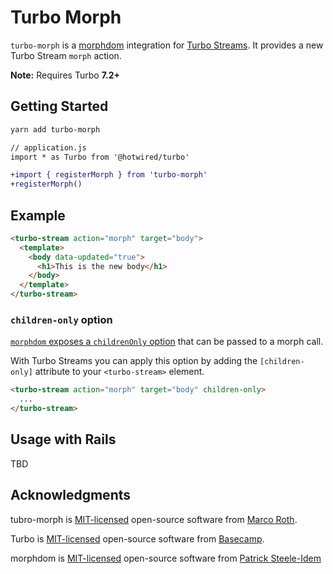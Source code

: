 # Turbo Morph

`turbo-morph` is a [morphdom](https://github.com/patrick-steele-idem/morphdom) integration for [Turbo Streams](https://turbo.hotwired.dev/reference/streams). It provides a new Turbo Stream `morph` action.

**Note:** Requires Turbo **7.2+**

## Getting Started

```bash
yarn add turbo-morph
```

```diff
// application.js
import * as Turbo from '@hotwired/turbo'

+import { registerMorph } from 'turbo-morph'
+registerMorph()
```

## Example

```html
<turbo-stream action="morph" target="body">
  <template>
    <body data-updated="true">
      <h1>This is the new body</h1>
    </body>
  </template>
</turbo-stream>
```

### `children-only` option

[`morphdom` exposes a `childrenOnly` option](https://github.com/patrick-steele-idem/morphdom#morphdomfromnode-tonode-options--node) that can be passed to a morph call.

With Turbo Streams you can apply this option by adding the `[children-only]` attribute to your `<turbo-stream>` element.

```html
<turbo-stream action="morph" target="body" children-only>
  ...
</turbo-stream>
```

## Usage with Rails

TBD


## Acknowledgments

tubro-morph is [MIT-licensed](LICENSE) open-source software from [Marco Roth](https://github.com/marcoroth).

Turbo is [MIT-licensed](https://github.com/hotwired/turbo/blob/main/MIT-LICENSE) open-source software from [Basecamp](https://basecamp.com/).

morphdom is [MIT-licensed](https://github.com/patrick-steele-idem/morphdom/blob/master/LICENSE) open-source software from [Patrick Steele-Idem](https://github.com/patrick-steele-idem)
